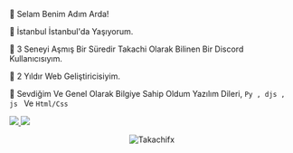 👋 Selam Benim Adım Arda!

🔱 İstanbul İstanbul'da Yaşıyorum.

👀 3 Seneyi Aşmış Bir Süredir Takachi Olarak Bilinen Bir Discord Kullanıcısıyım.

🌱 2 Yıldır Web Geliştiricisiyim.

💞️ Sevdiğim Ve Genel Olarak Bilgiye Sahip Oldum Yazılım Dileri, `Py , djs , js ` Ve  `Html/Css `

<p align="left">
<a href="https://discord.com/users/995642876417552424" target"blank_"><img src="https://img.shields.io/badge/Discord%20-7289DA.svg?&style=for-the-badge&logo=discord&logoColor=white">
<a href="https://github.com/Takachifx" target"blank_"><img src="https://img.shields.io/badge/GitHub%20-191717.svg?&style=for-the-badge&logo=github&logoColor=white"></a>
</p>
<p align="center"> <img src="https://komarev.com/ghpvc/?username=Aurorafx" alt="Takachifx" /> </p>
